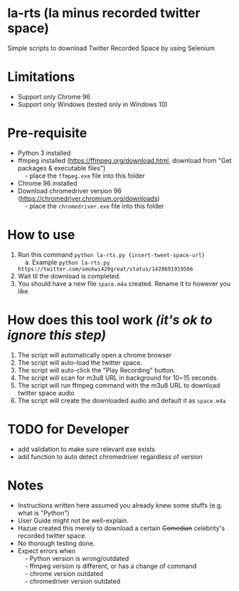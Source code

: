 # la-rts (la minus recorded twitter space)
Simple scripts to download Twitter Recorded Space by using Selenium


# Limitations
- Support only Chrome 96
- Support only Windows (tested only in Windows 10)


# Pre-requisite
- Python 3 installed
- ffmpeg installed (https://ffmpeg.org/download.html, download from "Get packages & executable files")<br/>
&nbsp;&nbsp;&nbsp;&nbsp;- place the `ffmpeg.exe` file into this folder
- Chrome 96 installed
- Download chromedriver version 96 (https://chromedriver.chromium.org/downloads)<br/>
&nbsp;&nbsp;&nbsp;&nbsp;- place the `chromedriver.exe` file into this folder


# How to use
1. Run this command `python la-rts.py {insert-tweet-space-url}`<br/>
&nbsp;&nbsp;&nbsp;&nbsp;a. Example `python la-rts.py https://twitter.com/smokwi420great/status/1420691919566`
2. Wait til the download is completed.
3. You should have a new file `space.m4a` created. Rename it to however you like


# How does this tool work *(it's ok to ignore this step)*
1. The script will automatically open a chrome browser
2. The script will auto-load the twitter space.
3. The script will auto-click the "Play Recording" button.
4. The script will scan for m3u8 URL in background for 10~15 seconds.
5. The script will run ffmpeg command with the m3u8 URL to download twitter space audio
6. The script will create the downloaded audio and default it as `space.m4a`


# TODO for Developer
- add validation to make sure relevant exe exists
- add function to auto detect chromedriver regardless of version


# Notes
- Instructions written here assumed you already knew some stuffs (e.g. what is "Python")
- User Guide might not be well-explain.
- Hazue created this merely to download a certain ~~Comedian~~ celebrity's recorded twitter space.
- No thorough testing done.
- Expect errors when<br/>
&nbsp;&nbsp;&nbsp;&nbsp;- Python version is wrong/outdated<br/>
&nbsp;&nbsp;&nbsp;&nbsp;- ffmpeg version is different, or has a change of command<br/>
&nbsp;&nbsp;&nbsp;&nbsp;- chrome version outdated<br/>
&nbsp;&nbsp;&nbsp;&nbsp;- chromedriver version outdated<br/>
